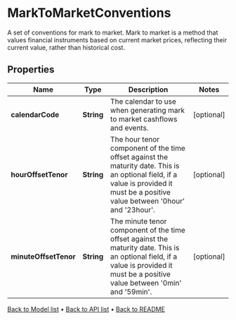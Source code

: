 

# MarkToMarketConventions

A set of conventions for mark to market. Mark to market is a method   that values financial instruments based on current market prices,   reflecting their current value, rather than historical cost.

## Properties

| Name | Type | Description | Notes |
|------------ | ------------- | ------------- | -------------|
|**calendarCode** | **String** | The calendar to use when generating mark to market cashflows and events. |  [optional] |
|**hourOffsetTenor** | **String** | The hour tenor component of the time offset against the maturity date.  This is an optional field, if a value is provided it must be a positive value between &#39;0hour&#39; and &#39;23hour&#39;. |  [optional] |
|**minuteOffsetTenor** | **String** | The minute tenor component of the time offset against the maturity date.  This is an optional field, if a value is provided it must be a positive value between &#39;0min&#39; and &#39;59min&#39;. |  [optional] |



[Back to Model list](../README.md#documentation-for-models) &#8226; [Back to API list](../README.md#documentation-for-api-endpoints) &#8226; [Back to README](../README.md)



